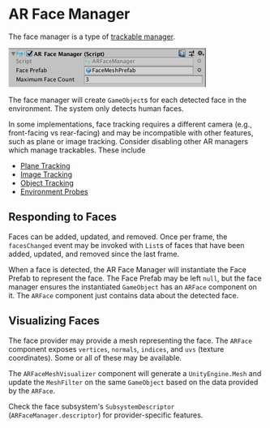 # AR Face Manager

The face manager is a type of [trackable manager](trackable-managers.md).

![alt text](images/ar-face-manager.png "AR Face Manager")

The face manager will create `GameObject`s for each detected face in the environment. The system only detects human faces.

In some implementations, face tracking requires a different camera (e.g., front-facing vs rear-facing) and may be incompatible with other features, such as plane or image tracking. Consider disabling other AR managers which manage trackables. These include
* [Plane Tracking](plane-manager.md)
* [Image Tracking](tracked-image-manager.md)
* [Object Tracking](tracked-object-manager.md)
* [Environment Probes](environment-probe-manager.md)

## Responding to Faces

Faces can be added, updated, and removed. Once per frame, the `facesChanged` event may be invoked with `List`s of faces that have been added, updated, and removed since the last frame.

When a face is detected, the AR Face Manager will instantiate the Face Prefab to represent the face. The Face Prefab may be left `null`, but the face manager ensures the instantiated `GameObject` has an `ARFace` component on it. The `ARFace` component just contains data about the detected face.

## Visualizing Faces

The face provider may provide a mesh representing the face. The `ARFace` component exposes `vertices`, `normals`, `indices`, and `uvs` (texture coordinates). Some or all of these may be available.

The `ARFaceMeshVisualizer` component will generate a `UnityEngine.Mesh` and update the `MeshFilter` on the same `GameObject` based on the data provided by the `ARFace`.

Check the face subsystem's `SubsystemDescriptor` (`ARFaceManager.descriptor`) for provider-specific features.
